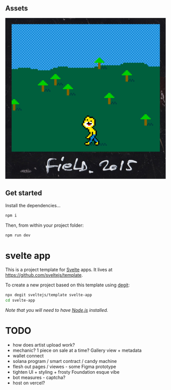 ## Assets

<img src="https://github.com/schm00g/asset-drop-marketplace/blob/main/public/mroizo.jpeg"/>

## Get started

Install the dependencies...

```bash
npm i
```

Then, from within your project folder:

```bash
npm run dev
```

# svelte app

This is a project template for [Svelte](https://svelte.dev) apps. It lives at https://github.com/sveltejs/template.

To create a new project based on this template using [degit](https://github.com/Rich-Harris/degit):

```bash
npx degit sveltejs/template svelte-app
cd svelte-app
```

*Note that you will need to have [Node.js](https://nodejs.org) installed.*

<!-- The code is the art, the community interaction is the utility -->  

# TODO

* how does artist upload work?
* mechanic? 1 piece on sale at a time? Gallery view + metadata
* wallet connect
* solana program / smart contract / candy machine
* flesh out pages / viewes - some Figma prototype
* tighten UI + styling + frosty Foundation esque vibe
* bot measures - captcha?
* host on vercel?